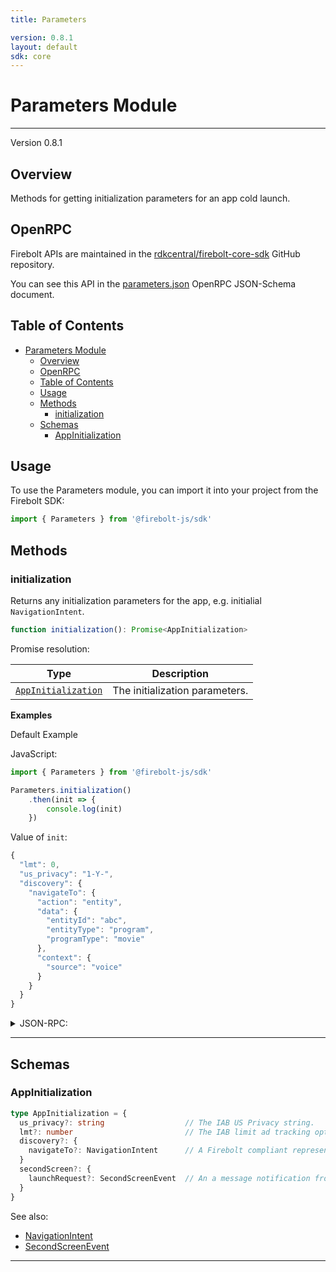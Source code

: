 ```yaml
---
title: Parameters

version: 0.8.1
layout: default
sdk: core
---
```


# Parameters Module
---
Version 0.8.1

## Overview
 Methods for getting initialization parameters for an app cold launch.

## OpenRPC
Firebolt APIs are maintained in the [rdkcentral/firebolt-core-sdk](https://github.com/rdkcentral/firebolt-core-sdk) GitHub repository.

You can see this API in the [parameters.json](https://github.com/rdkcentral/firebolt-core-sdk/blob/main/src/modules/parameters.json) OpenRPC JSON-Schema document. 

## Table of Contents
- [Parameters Module](#parameters-module)
  - [Overview](#overview)
  - [OpenRPC](#openrpc)
  - [Table of Contents](#table-of-contents)
  - [Usage](#usage)
  - [Methods](#methods)
    - [initialization](#initialization)
  - [Schemas](#schemas)
    - [AppInitialization](#appinitialization)

<span></span>

## Usage
To use the Parameters module, you can import it into your project from the Firebolt SDK:

```javascript
import { Parameters } from '@firebolt-js/sdk'
```


## Methods
### initialization

Returns any initialization parameters for the app, e.g. initialial `NavigationIntent`.

```typescript
function initialization(): Promise<AppInitialization>
```


Promise resolution:

| Type | Description |
| ---- | ----------- |
| [`AppInitialization`](#appinitialization) | The initialization parameters. |


**Examples**

Default Example

JavaScript:

```javascript
import { Parameters } from '@firebolt-js/sdk'

Parameters.initialization()
    .then(init => {
        console.log(init)
    })
```
Value of `init`:

```javascript
{
  "lmt": 0,
  "us_privacy": "1-Y-",
  "discovery": {
    "navigateTo": {
      "action": "entity",
      "data": {
        "entityId": "abc",
        "entityType": "program",
        "programType": "movie"
      },
      "context": {
        "source": "voice"
      }
    }
  }
}
```


<details>
  <summary>JSON-RPC:</summary>

Request:

```json
{
  "jsonrpc": "2.0",
  "id": 1,
  "method": "parameters.initialization",
  "params": {}
}
```

Response:

```json
{
  "jsonrpc": "2.0",
  "id": 1,
  "result": {
    "lmt": 0,
    "us_privacy": "1-Y-",
    "discovery": {
      "navigateTo": {
        "action": "entity",
        "data": {
          "entityId": "abc",
          "entityType": "program",
          "programType": "movie"
        },
        "context": {
          "source": "voice"
        }
      }
    }
  }
}
```

</details>




---










## Schemas

### AppInitialization


```typescript
type AppInitialization = {
  us_privacy?: string                  // The IAB US Privacy string.
  lmt?: number                         // The IAB limit ad tracking opt out value.
  discovery?: {
    navigateTo?: NavigationIntent      // A Firebolt compliant representation of a user intention to navigate to a specific place in an app.
  }
  secondScreen?: {
    launchRequest?: SecondScreenEvent  // An a message notification from a second screen device
  }
}
```

See also: 

 - [NavigationIntent](../Intents/schemas/#navigationintent)
 - [SecondScreenEvent](../SecondScreen/schemas/#secondscreenevent)

---


